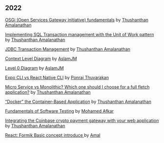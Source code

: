 ## 2022

[OSGi (Open Services Gateway initiative) fundamentals](https://medium.com/@thushaamal93/osgi-open-services-gateway-initiative-fundamentals-6f7247d53536)
by [Thushanthan Amalanathan](https://github.com/thushaaanthan)

[Implementing SQL Transaction management with the Unit of Work pattern](https://medium.com/@thushaamal93/implementing-sql-transaction-management-with-the-unit-of-work-pattern-c219eb7fea1c)
by [Thushanthan Amalanathan](https://github.com/thushaaanthan)

[JDBC Transaction Management](https://medium.com/@thushaamal93/jdbc-transaction-management-2c19bc795925)
by [Thushanthan Amalanathan](https://github.com/thushaaanthan)

[Context Level Diagram](https://medium.com/@jma8744/context-level-diagram-90ba8b6f2127)
by [AslamJM](https://github.com/AslamJM)

[Level 0 Diagram](https://medium.com/@jma8744/level-0-diagram-2d74c9443664)
by [AslamJM](https://github.com/AslamJM)

[Expo CLI vs React Native CLI](https://medium.com/@p.thuvarakan1997/expo-cli-vs-react-native-cli-34bc7fdc373f)
by [Ponraj Thuvarakan](https://medium.com/@p.thuvarakan1997)

[Micro Service vs Monolithic? Which one should I choose for a full fletch application?](https://medium.com/@thushaamal93/micro-service-vs-monolithic-which-one-should-i-choose-for-a-full-fletch-application-bb21d6e37eb6)
by [Thushanthan Amalanathan](https://github.com/thushaaanthan)

[“Docker” the Container-Based Application](https://medium.com/@thushaamal93/docker-the-container-based-application-8248429df82)
by [Thushanthan Amalanathan](https://github.com/thushaaanthan)

[Fundamentals of Software Testing](https://medium.com/@afkarakee99/fundamentals-of-software-testing-15d655b2020e)
by [Mohamed Afkar](https://github.com/afrak99)

[Integrating the Coinbase crypto payment gateway with your web application](https://medium.com/@thushaamal93/integrating-the-coinbase-crypto-payment-gateway-with-your-web-application-c939edae1468)
by [Thushanthan Amalanathan](https://github.com/thushaaanthan)

[React: Formik Basic concept introduce
](https://medium.com/@amalrafeek0513/react-formik-basic-concept-introduce-7a2b6b0974dd) by [Amal](https://github.com/fathimaamal)
